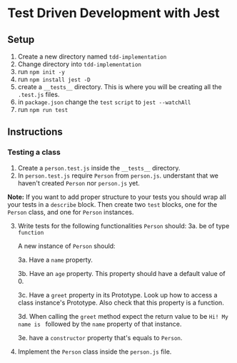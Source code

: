# Test Driven Development with Jest

## Setup
1. Create a new directory named ```tdd-implementation```
2. Change directory into ```tdd-implementation```
3. run ```npm init -y```
4. run ```npm install jest -D```
5. create a ```__tests__``` directory. This is where you will be creating all the ```.test.js``` files.
6. in ```package.json``` change the ```test``` ```script``` to ```jest --watchAll```
7. run ```npm run test```

## Instructions
### Testing a class
1. Create a ```person.test.js``` inside the ```__tests__``` directory.
2. In ```person.test.js``` require ```Person``` from ```person.js```. understant that we haven't created ```Person``` nor ```person.js``` yet.

**Note:** If you want to add proper structure to your tests you should wrap all your tests in a ```describe``` block. Then create two ```test``` blocks, one for the ```Person``` class, and one for ```Person``` instances.
	


3. Write tests for the following functionalities
	```Person``` should:
	3a. be of type ```function```
	
	A new instance of ```Person``` should:
	
	3a.  Have a ```name``` property.
	
	3b.  Have an ```age``` property. This property should have a default value of 0.
	
	3c.  Have a ```greet``` property in its Prototype. Look up how to access a class instance's Prototype. Also check that this property is a function.
	
	3d. When calling the ```greet``` method expect the return value to be ```Hi! My name is ``` followed by the ```name``` property of that instance.
	
	3e. have a ```constructor``` property that's equals to ```Person```.
5. Implement the ```Person``` class inside the ```person.js``` file.

